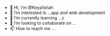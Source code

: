 - 👋 Hi, I’m @Keya1shah
- 👀 I’m interested in ...app and web development 
- 🌱 I’m currently learning ...c 
- 💞️ I’m looking to collaborate on ...
- 📫 How to reach me ...

<!---
Keya1shah/Keya1shah is a ✨ special ✨ repository because its `README.md` (this file) appears on your GitHub profile.
You can click the Preview link to take a look at your changes.
--->
